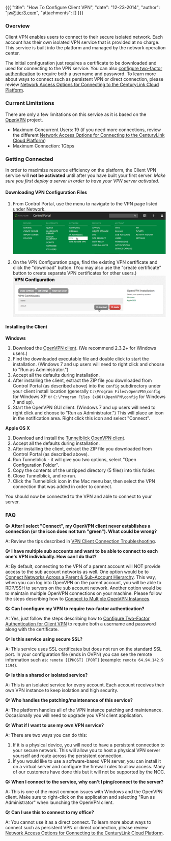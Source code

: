 {{{
  "title": "How To Configure Client VPN",
  "date": "12-23-2014",
  "author": "jw@tier3.com",
  "attachments": []
}}}

### Overview

Client VPN enables users to connect to their secure isolated network. Each account has their own isolated VPN service that is provided at no charge. This service is built into the platform and managed by the network operation center.

The initial configuration just requires a certificate to be downloaded and used for connecting to the VPN service. You can also [configure two-factor authentication](../Network/configure-two-factor-authentication-for-client-vpn.md) to require both a username and password. To learn more about ways to connect such as persistent VPN or direct connection, please review [Network Access Options for Connecting to the CenturyLink Cloud Platform](../Network/network-access-options-for-connecting-to-centurylink-clouds-platform.md).

### Current Limitations

There are only a few limitations on this service as it is based on the [OpenVPN](http://www.openvpn.net) project.

- Maximum Concurrent Users: 19 (if you need more connections, review the different [Network Access Options for Connecting to the CenturyLink Cloud Platform](../Network/network-access-options-for-connecting-to-centurylink-clouds-platform.md))
- Maximum Connection: 1Gbps

### Getting Connected

In order to maximize resource efficiency on the platform, the Client VPN service will **not be activated** until after you have built your first server. _Make sure you first deploy a server in order to have your VPN server activated._

#### Downloading VPN Configuration Files

1. From Control Portal, use the menu to navigate to the VPN page listed under Network.
  ![](../images/vpn-menu.png)

2. On the VPN Configuration page, find the existing VPN certificate and click the "download" button. (You may also use the "create certificate" button to create separate VPN certificates for other users.)
  ![](../images/vpn-configuration-download.png)

#### Installing the Client

**Windows**

1. Download the [OpenVPN client](http://openvpn.net/index.php/open-source/downloads.html). (We recommend 2.3.2+ for Windows users.)
2. Find the downloaded executable file and double click to start the installation. (Windows 7 and up users will need to right click and choose to "Run as Administrator.")
3. Accept all the defaults during installation.
4. After installing the client, extract the ZIP file you downloaded from Control Portal (as described above) into the `config` subdirectory under your client install location (generally `C:\Program Files\OpenVPN\config` for Windows XP or `C:\Program Files (x86)\OpenVPN\config` for Windows 7 and up).
6. Start the OpenVPN GUI client. (Windows 7 and up  users will need to right click and choose to "Run as Administrator.") This will place an icon in the notification area. Right click this icon and select "Connect".

**Apple OS X**

1. Download and install the [Tunnelblick OpenVPN client](http://code.google.com/p/tunnelblick/).
2. Accept all the defaults during installation.
3. After installing the client, extract the ZIP file you downloaded from Control Portal (as described above).
4. Run Tunnelblick - it will give you two options, select "Open Configuration Folder".
5. Copy the contents of the unzipped directory (5 files) into this folder.
6. Close Tunnelblick, and re-run.
7. Click the Tunnelblick icon in the Mac menu bar, then select the VPN connection that was added in order to connect.

You should now be connected to the VPN and able to connect to your server.

### FAQ

**Q: After I select "Connect", my OpenVPN client never establishes a connection (or the icon does not turn "green"). What could be wrong?**

A: Review the tips described in [VPN Client Connection Troubleshooting](../Network/vpn-client-connection-troubleshooting.md).

**Q: I have multiple sub accounts and want to be able to connect to each one's VPN individually. How can I do that?**

A: By default, connecting to the VPN of a parent account will NOT provide access to the sub account networks as well. One option would be to [Connect Networks Across a Parent & Sub-Account Hierarchy](../Network/connecting-data-center-networks-through-firewall-polices.md).  This way, when you can log into OpenVPN on the parent account, you will be able to RDP/SSH to servers on the sub account network.  Another option would be to maintain multiple OpenVPN connections on your machine.  Please follow the steps describing how to [Connect to Multiple OpenVPN Instances](../Network/connect-to-multiple-openvpn-instances.md).

**Q: Can I configure my VPN to require two-factor authentication?**

A: Yes, just follow the steps describing how to [Configure Two-Factor Authentication for Client VPN](../Network/configure-two-factor-authentication-for-client-vpn.md) to require both a username and password along with the certificate.

**Q: Is this service using secure SSL?**

A: This service uses SSL certificates but does not run on the standard SSL port. In your configuration file (ends in OVPN) you can see the remote information such as: `remote [IPHOST] [PORT]` (example: `remote 64.94.142.9 1194`).

**Q: Is this a shared or isolated service?**

A: This is an isolated service for every account. Each account receives their own VPN instance to keep isolation and high security.

**Q: Who handles the patching/maintenance of this service?**

A: The platform handles all of the VPN instance patching and maintenance. Occasionally you will need to upgrade you VPN client application.

**Q: What if I want to use my own VPN service?**

A: There are two ways you can do this:
  1. If it is a physical device, you will need to have a persistent connection to your secure network. This will allow you to host a physical VPN server yourself and route across the persistent connection.
  2. If you would like to use a software-based VPN server, you can install it on a virtual server and configure the firewall rules to allow access. Many of our customers have done this but it will not be supported by the NOC.

**Q: When I connect to the service, why can't I ping/connect to the server?**

A: This is one of the most common issues with Windows and the OpenVPN client. Make sure to right-click on the application and selecting "Run as Administrator" when launching the OpenVPN client.

**Q: Can I use this to connect to my office?**

A: You cannot use it as a direct connect. To learn more about ways to connect such as persistent VPN or direct connection, please review [Network Access Options for Connecting to the CenturyLink Cloud Platform](../Network/network-access-options-for-connecting-to-centurylink-clouds-platform.md).
